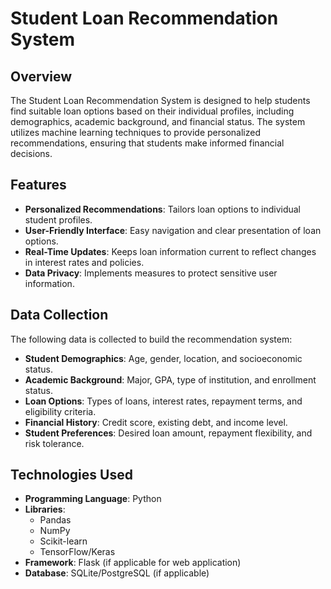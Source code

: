 # Student Loan Recommendation System

## Overview

The Student Loan Recommendation System is designed to help students find suitable loan options based on their individual profiles, including demographics, academic background, and financial status. The system utilizes machine learning techniques to provide personalized recommendations, ensuring that students make informed financial decisions.

## Features

- **Personalized Recommendations**: Tailors loan options to individual student profiles.
- **User-Friendly Interface**: Easy navigation and clear presentation of loan options.
- **Real-Time Updates**: Keeps loan information current to reflect changes in interest rates and policies.
- **Data Privacy**: Implements measures to protect sensitive user information.

## Data Collection

The following data is collected to build the recommendation system:

- **Student Demographics**: Age, gender, location, and socioeconomic status.
- **Academic Background**: Major, GPA, type of institution, and enrollment status.
- **Loan Options**: Types of loans, interest rates, repayment terms, and eligibility criteria.
- **Financial History**: Credit score, existing debt, and income level.
- **Student Preferences**: Desired loan amount, repayment flexibility, and risk tolerance.

## Technologies Used

- **Programming Language**: Python
- **Libraries**: 
  - Pandas
  - NumPy
  - Scikit-learn
  - TensorFlow/Keras
- **Framework**: Flask (if applicable for web application)
- **Database**: SQLite/PostgreSQL (if applicable)
